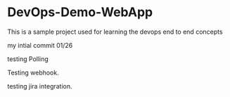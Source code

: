 # DevOps-Demo-WebApp
This is a sample project used for learning the devops end to end concepts

my intial commit 01/26

testing Polling

Testing webhook.

testing jira integration.
